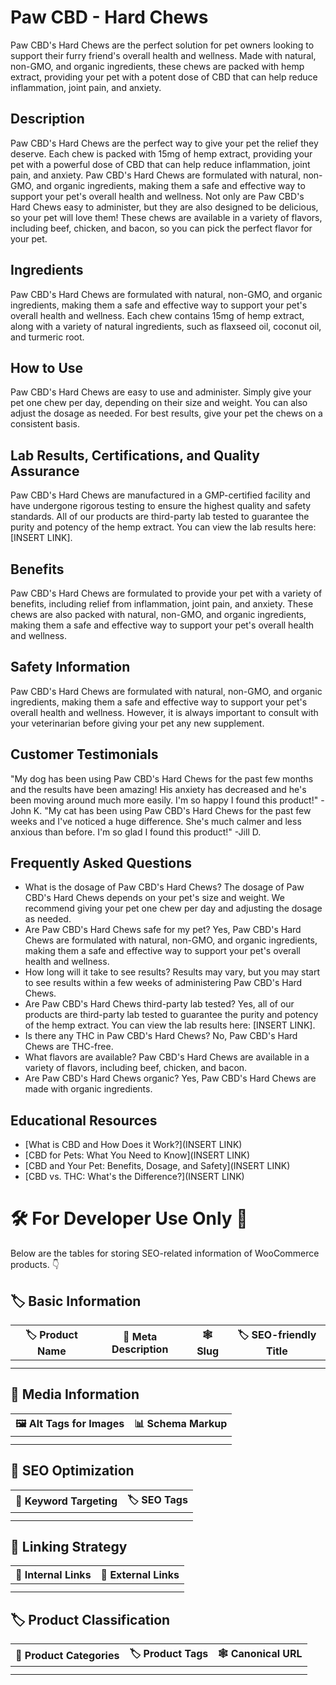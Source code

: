 # Paw CBD - Hard Chews
Paw CBD's Hard Chews are the perfect solution for pet owners looking to support their furry friend's overall health and wellness. Made with natural, non-GMO, and organic ingredients, these chews are packed with hemp extract, providing your pet with a potent dose of CBD that can help reduce inflammation, joint pain, and anxiety.
## Description
Paw CBD's Hard Chews are the perfect way to give your pet the relief they deserve. Each chew is packed with 15mg of hemp extract, providing your pet with a powerful dose of CBD that can help reduce inflammation, joint pain, and anxiety. Paw CBD's Hard Chews are formulated with natural, non-GMO, and organic ingredients, making them a safe and effective way to support your pet's overall health and wellness. 
Not only are Paw CBD's Hard Chews easy to administer, but they are also designed to be delicious, so your pet will love them! These chews are available in a variety of flavors, including beef, chicken, and bacon, so you can pick the perfect flavor for your pet. 
## Ingredients
Paw CBD's Hard Chews are formulated with natural, non-GMO, and organic ingredients, making them a safe and effective way to support your pet's overall health and wellness. Each chew contains 15mg of hemp extract, along with a variety of natural ingredients, such as flaxseed oil, coconut oil, and turmeric root. 
## How to Use
Paw CBD's Hard Chews are easy to use and administer. Simply give your pet one chew per day, depending on their size and weight. You can also adjust the dosage as needed. For best results, give your pet the chews on a consistent basis. 
## Lab Results, Certifications, and Quality Assurance
Paw CBD's Hard Chews are manufactured in a GMP-certified facility and have undergone rigorous testing to ensure the highest quality and safety standards. All of our products are third-party lab tested to guarantee the purity and potency of the hemp extract. You can view the lab results here: [INSERT LINK]. 
## Benefits
Paw CBD's Hard Chews are formulated to provide your pet with a variety of benefits, including relief from inflammation, joint pain, and anxiety. These chews are also packed with natural, non-GMO, and organic ingredients, making them a safe and effective way to support your pet's overall health and wellness. 
## Safety Information
Paw CBD's Hard Chews are formulated with natural, non-GMO, and organic ingredients, making them a safe and effective way to support your pet's overall health and wellness. However, it is always important to consult with your veterinarian before giving your pet any new supplement. 
## Customer Testimonials 
"My dog has been using Paw CBD's Hard Chews for the past few months and the results have been amazing! His anxiety has decreased and he's been moving around much more easily. I'm so happy I found this product!" -John K. 
"My cat has been using Paw CBD's Hard Chews for the past few weeks and I've noticed a huge difference. She's much calmer and less anxious than before. I'm so glad I found this product!" -Jill D. 
## Frequently Asked Questions
- What is the dosage of Paw CBD's Hard Chews? 
The dosage of Paw CBD's Hard Chews depends on your pet's size and weight. We recommend giving your pet one chew per day and adjusting the dosage as needed. 
- Are Paw CBD's Hard Chews safe for my pet? 
Yes, Paw CBD's Hard Chews are formulated with natural, non-GMO, and organic ingredients, making them a safe and effective way to support your pet's overall health and wellness. 
- How long will it take to see results? 
Results may vary, but you may start to see results within a few weeks of administering Paw CBD's Hard Chews. 
- Are Paw CBD's Hard Chews third-party lab tested? 
Yes, all of our products are third-party lab tested to guarantee the purity and potency of the hemp extract. You can view the lab results here: [INSERT LINK]. 
- Is there any THC in Paw CBD's Hard Chews? 
No, Paw CBD's Hard Chews are THC-free. 
- What flavors are available? 
Paw CBD's Hard Chews are available in a variety of flavors, including beef, chicken, and bacon. 
- Are Paw CBD's Hard Chews organic? 
Yes, Paw CBD's Hard Chews are made with organic ingredients. 
## Educational Resources 
- [What is CBD and How Does it Work?](INSERT LINK) 
- [CBD for Pets: What You Need to Know](INSERT LINK) 
- [CBD and Your Pet: Benefits, Dosage, and Safety](INSERT LINK) 
- [CBD vs. THC: What's the Difference?](INSERT LINK)
# 🛠️ For Developer Use Only 🔐

Below are the tables for storing SEO-related information of WooCommerce products. 👇

## 🏷️ Basic Information 

| 🏷️ Product Name | 📝 Meta Description | 🕸️ Slug | 🏷️ SEO-friendly Title |
| -------------- | ------------------ | ------ | ---------------------- |
|                |                    |        |                        |
|                |                    |        |                        |

## 📸 Media Information

| 🖼️ Alt Tags for Images | 📊 Schema Markup |
| --------------------- | --------------- |
|                       |                 |
|                       |                 |

## 🔎 SEO Optimization

| 🎯 Keyword Targeting | 🏷️ SEO Tags |
| ------------------- | ---------- |
|                     |            |
|                     |            |

## 🔗 Linking Strategy 

| 🔗 Internal Links | 🔗 External Links |
| ---------------- | ---------------- |
|                  |                  |
|                  |                  |

## 🏷️ Product Classification 

| 📂 Product Categories | 🏷️ Product Tags | 🕸️ Canonical URL |
| ------------------ | ------------ | ------------- |
|                    |              |               |
|                    |              |               |
